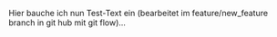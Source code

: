 Hier bauche ich nun Test-Text ein (bearbeitet im feature/new_feature branch in git hub mit git flow)...